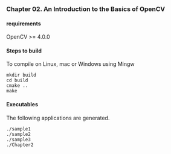 ### Chapter 02. An Introduction to the Basics of OpenCV

#### requirements

OpenCV >= 4.0.0

#### Steps to build

To compile on Linux, mac or Windows using Mingw

```text
mkdir build
cd build
cmake ..
make
```

#### Executables

The following applications are generated.

```text
./sample1
./sample2
./sample3
./Chapter2
```